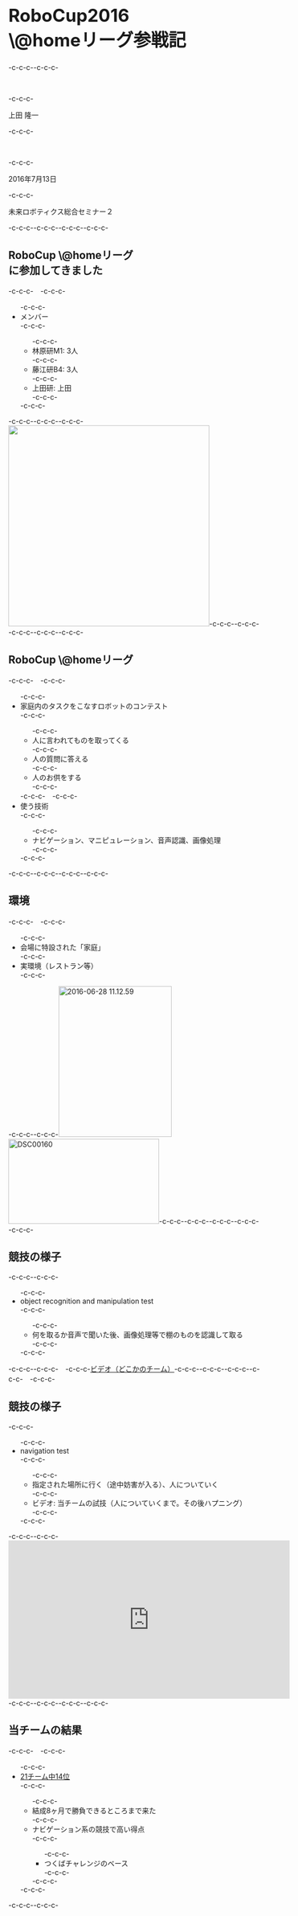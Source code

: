 <h1 style="font-size:250%">RoboCup2016<br>\@homeリーグ参戦記</h1>-c-c-c--c-c-c-<p>&nbsp;</p>-c-c-c-<p>上田 隆一</p>-c-c-c-<p>&nbsp;</p>-c-c-c-<p>2016年7月13日</p>-c-c-c-<p>未来ロボティクス総合セミナー２</p>-c-c-c--c-c-c-<!--nextpage-->-c-c-c--c-c-c-<h2>RoboCup \@homeリーグ<br>に参加してきました</h2>-c-c-c-　-c-c-c-<ul>-c-c-c-	<li>メンバー</li>-c-c-c-	<ul>-c-c-c-		<li>林原研M1: 3人</li>-c-c-c-		<li>藤江研B4: 3人</li>-c-c-c-		<li>上田研: 上田</li>-c-c-c-	</ul>-c-c-c-</ul>-c-c-c--c-c-c--c-c-c-<img width="400px" src="http://at-home.cit-brains.net/wp-content/uploads/2016/07/IMG_1944-e1467688241182.jpg" />-c-c-c--c-c-c--c-c-c-<!--nextpage-->-c-c-c--c-c-c-<h2>RoboCup \@homeリーグ</h2>-c-c-c-　-c-c-c-<ul>-c-c-c-	<li>家庭内のタスクをこなすロボットのコンテスト</li>-c-c-c-	<ul>-c-c-c-		<li>人に言われてものを取ってくる</li>-c-c-c-		<li>人の質問に答える</li>-c-c-c-		<li>人のお供をする</li>-c-c-c-	</ul>-c-c-c-　-c-c-c-	<li>使う技術</li>-c-c-c-	<ul>-c-c-c-		<li>ナビゲーション、マニピュレーション、音声認識、画像処理</li>-c-c-c-	</ul>-c-c-c-</ul>-c-c-c--c-c-c-<!--nextpage-->-c-c-c--c-c-c-<h2>環境</h2>-c-c-c-　-c-c-c-<ul>-c-c-c-	<li>会場に特設された「家庭」</li>-c-c-c-	<li>実環境（レストラン等）</li>-c-c-c-</ul>-c-c-c--c-c-c-<a href="https://lab.ueda.asia/wp-content/uploads/2016/07/2016-06-28-11.12.59-e1468044625912.jpg"><img src="https://lab.ueda.asia/wp-content/uploads/2016/07/2016-06-28-11.12.59-e1468044625912-225x300.jpg" alt="2016-06-28 11.12.59" width="225" height="300" class="size-medium wp-image-989" /></a>　<a href="https://lab.ueda.asia/wp-content/uploads/2016/07/DSC00160.jpg"><img src="https://lab.ueda.asia/wp-content/uploads/2016/07/DSC00160-300x169.jpg" alt="DSC00160" width="300" height="169" class="size-medium wp-image-988" /></a>-c-c-c--c-c-c--c-c-c-<!--nextpage-->-c-c-c--c-c-c-<h2>競技の様子</h2>-c-c-c--c-c-c-<ul>-c-c-c-	<li>object recognition and manipulation test</li>-c-c-c-	<ul>-c-c-c-		<li>何を取るか音声で聞いた後、画像処理等で棚のものを認識して取る</li>-c-c-c-	</ul>-c-c-c-</ul>-c-c-c--c-c-c-　-c-c-c-<a href="https://www.dropbox.com/sc/82ldi9ucznezd35/AACDXUW-2sjwToQxpnkvsroGa" target="_blank">ビデオ（どこかのチーム）</a>-c-c-c--c-c-c--c-c-c-<!--nextpage-->-c-c-c-　-c-c-c-<h2>競技の様子</h2>-c-c-c-<ul>-c-c-c-	<li>navigation test</li>-c-c-c-	<ul>-c-c-c-		<li>指定された場所に行く（途中妨害が入る）、人についていく</li>-c-c-c-		<li>ビデオ: 当チームの試技（人についていくまで。その後ハプニング）</li>-c-c-c-	</ul>-c-c-c-</ul>-c-c-c--c-c-c-<iframe width="560" height="315" src="https://www.youtube.com/embed/XozlE7fuTso" frameborder="0" allowfullscreen></iframe>-c-c-c--c-c-c-<!--nextpage-->-c-c-c--c-c-c-<h2>当チームの結果</h2>-c-c-c-　-c-c-c-<ul>-c-c-c-	<li><a href="http://www.techunited.nl/en/resultsamigo" target="_blank">21チーム中14位</a></li>-c-c-c-	<ul>-c-c-c-		<li>結成8ヶ月で勝負できるところまで来た</li>-c-c-c-		<li>ナビゲーション系の競技で高い得点</li>-c-c-c-		<ul>-c-c-c-			<li>つくばチャレンジのベース</li>-c-c-c-		</ul>-c-c-c-	</ul>-c-c-c-</ul>-c-c-c--c-c-c-
